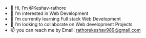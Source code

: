 - 👋 Hi, I’m @Keshav-rathore
- 👀 I’m interested in Web Development
- 🌱 I’m currently learning Full stack Web Development
- 💞️ I’m looking to collaborate on Web development Projects
- 📫 you can reach me by Email: rathorekeshav989@gmail.com

<!---
Keshav-rathore/Keshav-rathore is a ✨ special ✨ repository because its `README.md` (this file) appears on your GitHub profile.
You can click the Preview link to take a look at your changes.
--->
